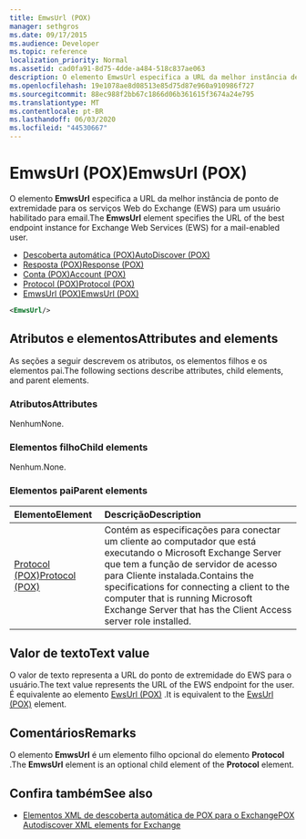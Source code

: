 ```yaml
---
title: EmwsUrl (POX)
manager: sethgros
ms.date: 09/17/2015
ms.audience: Developer
ms.topic: reference
localization_priority: Normal
ms.assetid: cad0fa91-8d75-4dde-a484-518c837ae063
description: O elemento EmwsUrl especifica a URL da melhor instância de ponto de extremidade para os serviços Web do Exchange (EWS) para um usuário habilitado para email.
ms.openlocfilehash: 19e1078ae8d08513e85d75d87e960a910986f727
ms.sourcegitcommit: 88ec988f2bb67c1866d06b361615f3674a24e795
ms.translationtype: MT
ms.contentlocale: pt-BR
ms.lasthandoff: 06/03/2020
ms.locfileid: "44530667"
---
```

# <a name="emwsurl-pox"></a><span data-ttu-id="bc6b2-103">EmwsUrl (POX)</span><span class="sxs-lookup"><span data-stu-id="bc6b2-103">EmwsUrl (POX)</span></span>

<span data-ttu-id="bc6b2-104">O elemento **EmwsUrl** especifica a URL da melhor instância de ponto de extremidade para os serviços Web do Exchange (EWS) para um usuário habilitado para email.</span><span class="sxs-lookup"><span data-stu-id="bc6b2-104">The **EmwsUrl** element specifies the URL of the best endpoint instance for Exchange Web Services (EWS) for a mail-enabled user.</span></span> 
  
- [<span data-ttu-id="bc6b2-105">Descoberta automática (POX)</span><span class="sxs-lookup"><span data-stu-id="bc6b2-105">AutoDiscover (POX)</span></span>](autodiscover-pox.md) 
- [<span data-ttu-id="bc6b2-106">Resposta (POX)</span><span class="sxs-lookup"><span data-stu-id="bc6b2-106">Response (POX)</span></span>](response-pox.md) 
- [<span data-ttu-id="bc6b2-107">Conta (POX)</span><span class="sxs-lookup"><span data-stu-id="bc6b2-107">Account (POX)</span></span>](account-pox.md) 
- [<span data-ttu-id="bc6b2-108">Protocol (POX)</span><span class="sxs-lookup"><span data-stu-id="bc6b2-108">Protocol (POX)</span></span>](protocol-pox.md) 
- [<span data-ttu-id="bc6b2-109">EmwsUrl (POX)</span><span class="sxs-lookup"><span data-stu-id="bc6b2-109">EmwsUrl (POX)</span></span>](emwsurl-pox.md)
  
```XML
<EmwsUrl/>
```

## <a name="attributes-and-elements"></a><span data-ttu-id="bc6b2-110">Atributos e elementos</span><span class="sxs-lookup"><span data-stu-id="bc6b2-110">Attributes and elements</span></span>

<span data-ttu-id="bc6b2-111">As seções a seguir descrevem os atributos, os elementos filhos e os elementos pai.</span><span class="sxs-lookup"><span data-stu-id="bc6b2-111">The following sections describe attributes, child elements, and parent elements.</span></span>
  
### <a name="attributes"></a><span data-ttu-id="bc6b2-112">Atributos</span><span class="sxs-lookup"><span data-stu-id="bc6b2-112">Attributes</span></span>

<span data-ttu-id="bc6b2-113">Nenhum</span><span class="sxs-lookup"><span data-stu-id="bc6b2-113">None.</span></span>
  
### <a name="child-elements"></a><span data-ttu-id="bc6b2-114">Elementos filho</span><span class="sxs-lookup"><span data-stu-id="bc6b2-114">Child elements</span></span>

<span data-ttu-id="bc6b2-115">Nenhum.</span><span class="sxs-lookup"><span data-stu-id="bc6b2-115">None.</span></span>
  
### <a name="parent-elements"></a><span data-ttu-id="bc6b2-116">Elementos pai</span><span class="sxs-lookup"><span data-stu-id="bc6b2-116">Parent elements</span></span>

|<span data-ttu-id="bc6b2-117">**Elemento**</span><span class="sxs-lookup"><span data-stu-id="bc6b2-117">**Element**</span></span>|<span data-ttu-id="bc6b2-118">**Descrição**</span><span class="sxs-lookup"><span data-stu-id="bc6b2-118">**Description**</span></span>|
|:-----|:-----|
|[<span data-ttu-id="bc6b2-119">Protocol (POX)</span><span class="sxs-lookup"><span data-stu-id="bc6b2-119">Protocol (POX)</span></span>](protocol-pox.md) <br/> |<span data-ttu-id="bc6b2-120">Contém as especificações para conectar um cliente ao computador que está executando o Microsoft Exchange Server que tem a função de servidor de acesso para Cliente instalada.</span><span class="sxs-lookup"><span data-stu-id="bc6b2-120">Contains the specifications for connecting a client to the computer that is running Microsoft Exchange Server that has the Client Access server role installed.</span></span>  <br/> |
   
## <a name="text-value"></a><span data-ttu-id="bc6b2-121">Valor de texto</span><span class="sxs-lookup"><span data-stu-id="bc6b2-121">Text value</span></span>

<span data-ttu-id="bc6b2-122">O valor de texto representa a URL do ponto de extremidade do EWS para o usuário.</span><span class="sxs-lookup"><span data-stu-id="bc6b2-122">The text value represents the URL of the EWS endpoint for the user.</span></span> <span data-ttu-id="bc6b2-123">É equivalente ao elemento [EwsUrl (POX)](ewsurl-pox.md) .</span><span class="sxs-lookup"><span data-stu-id="bc6b2-123">It is equivalent to the [EwsUrl (POX)](ewsurl-pox.md) element.</span></span> 
  
## <a name="remarks"></a><span data-ttu-id="bc6b2-124">Comentários</span><span class="sxs-lookup"><span data-stu-id="bc6b2-124">Remarks</span></span>

<span data-ttu-id="bc6b2-125">O elemento **EmwsUrl** é um elemento filho opcional do elemento **Protocol** .</span><span class="sxs-lookup"><span data-stu-id="bc6b2-125">The **EmwsUrl** element is an optional child element of the **Protocol** element.</span></span> 
  
## <a name="see-also"></a><span data-ttu-id="bc6b2-126">Confira também</span><span class="sxs-lookup"><span data-stu-id="bc6b2-126">See also</span></span>

- [<span data-ttu-id="bc6b2-127">Elementos XML de descoberta automática de POX para o Exchange</span><span class="sxs-lookup"><span data-stu-id="bc6b2-127">POX Autodiscover XML elements for Exchange</span></span>](pox-autodiscover-xml-elements-for-exchange.md)

